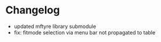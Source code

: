 # Changelog

- updated mftyre library submodule
- fix: fitmode selection via menu bar not propagated to table

